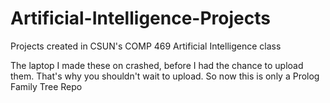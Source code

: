 # Artificial-Intelligence-Projects
Projects created in CSUN's COMP 469 Artificial Intelligence class

The laptop I made these on crashed, before I had the chance to upload them. That's why you shouldn't wait to upload. So now this is only a Prolog Family Tree Repo
